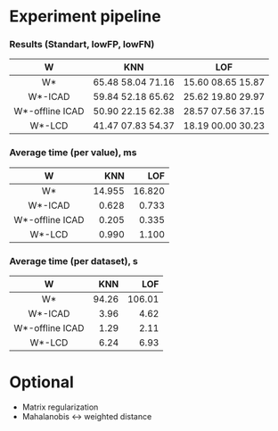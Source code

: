 # Experiment pipeline

### Results (Standart, lowFP, lowFN)

|            W    |           KNN     |        LOF        |
|:---------------:|:-----------------:|:-----------------:|
|        W*       | 65.48 58.04 71.16 | 15.60 08.65 15.87 |
|     W*-ICAD     | 59.84 52.18 65.62 | 25.62 19.80 29.97 |
| W*-offline ICAD | 50.90 22.15 62.38 | 28.57 07.56 37.15 |
|     W*-LCD      | 41.47 07.83 54.37 | 18.19 00.00 30.23 |

### Average time (per value), ms

|            W    |   KNN  |   LOF  |
|:---------------:|-------:|-------:|
|        W*       | 14.955 | 16.820 |
|     W*-ICAD     |  0.628 |  0.733 |
| W*-offline ICAD |  0.205 |  0.335 |
|     W*-LCD      |  0.990 |  1.100 |

### Average time (per dataset), s

|            W    |  KNN  |  LOF   |
|:---------------:|------:|-------:|
|        W*       | 94.26 | 106.01 |
|     W*-ICAD     |  3.96 |   4.62 |
| W*-offline ICAD |  1.29 |   2.11 |
|     W*-LCD      |  6.24 |   6.93 |


# Optional

* Matrix regularization
* Mahalanobis <-> weighted distance

